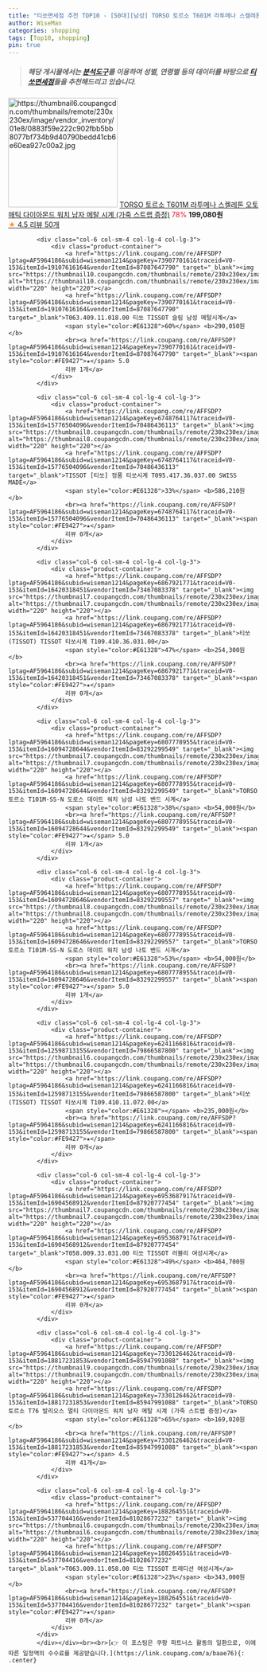 ```yaml
---
title: "티쏘면세점 추천 TOP10 - [50대][남성] TORSO 토르소 T601M 라투메나 스켈레톤 오토매틱 다이아몬드 워치 남자 메탈 시계 (가죽 스트랩 증정)"
author: WiseMan
categories: shopping
tags: [Top10, shopping]
pin: true
---
```


> ##### 해당 게시물에서는 [**분석도구**](https://itemscout.io/)를 이용하여 **성별**, **연령별** 등의 데이터를 바탕으로 [**티쏘면세점**](https://link.coupang.com/a/baae76)들을 추천해드리고 있습니다.
<div class="container"><div class="row">
            <div class="col-6 col-sm-4 col-lg-4 col-lg-3">
                <div class="product-container">
                    <a href="https://link.coupang.com/re/AFFSDP?lptag=AF5964186&subid=wiseman1214&pageKey=7328344618&traceid=V0-153&itemId=18809132822&vendorItemId=85939876245" target="_blank"><img src="https://thumbnail6.coupangcdn.com/thumbnails/remote/230x230ex/image/vendor_inventory/01e8/0883f59e222c902fbb5bb8077bf734b9d40790bedd41cb6e60ea927c00a2.jpg" alt="https://thumbnail6.coupangcdn.com/thumbnails/remote/230x230ex/image/vendor_inventory/01e8/0883f59e222c902fbb5bb8077bf734b9d40790bedd41cb6e60ea927c00a2.jpg" width="220" height="220"></a>
                    <a href="https://link.coupang.com/re/AFFSDP?lptag=AF5964186&subid=wiseman1214&pageKey=7328344618&traceid=V0-153&itemId=18809132822&vendorItemId=85939876245" target="_blank">TORSO 토르소 T601M 라투메나 스켈레톤 오토매틱 다이아몬드 워치 남자 메탈 시계 (가죽 스트랩 증정)</a>
                    <span style="color:#E61328">78%</span> <b>199,080원</b>
                    <br><a href="https://link.coupang.com/re/AFFSDP?lptag=AF5964186&subid=wiseman1214&pageKey=7328344618&traceid=V0-153&itemId=18809132822&vendorItemId=85939876245" target="_blank"><span style="color:#FE9427">★</span> 4.5
                    리뷰 50개</a>
                </div>
            </div>
            
            <div class="col-6 col-sm-4 col-lg-4 col-lg-3">
                <div class="product-container">
                    <a href="https://link.coupang.com/re/AFFSDP?lptag=AF5964186&subid=wiseman1214&pageKey=7390770161&traceid=V0-153&itemId=19107616164&vendorItemId=87087647790" target="_blank"><img src="https://thumbnail10.coupangcdn.com/thumbnails/remote/230x230ex/image/vendor_inventory/19fd/84e1a851a9ba6171d102bb82d2fee9cbb54c6c8dd534c070bc86f5452ed2.jpg" alt="https://thumbnail10.coupangcdn.com/thumbnails/remote/230x230ex/image/vendor_inventory/19fd/84e1a851a9ba6171d102bb82d2fee9cbb54c6c8dd534c070bc86f5452ed2.jpg" width="220" height="220"></a>
                    <a href="https://link.coupang.com/re/AFFSDP?lptag=AF5964186&subid=wiseman1214&pageKey=7390770161&traceid=V0-153&itemId=19107616164&vendorItemId=87087647790" target="_blank">T063.409.11.018.00 티쏘 TISSOT 슬림 남성 메탈시계</a>
                    <span style="color:#E61328">60%</span> <b>290,050원</b>
                    <br><a href="https://link.coupang.com/re/AFFSDP?lptag=AF5964186&subid=wiseman1214&pageKey=7390770161&traceid=V0-153&itemId=19107616164&vendorItemId=87087647790" target="_blank"><span style="color:#FE9427">★</span> 5.0
                    리뷰 1개</a>
                </div>
            </div>
            
            <div class="col-6 col-sm-4 col-lg-4 col-lg-3">
                <div class="product-container">
                    <a href="https://link.coupang.com/re/AFFSDP?lptag=AF5964186&subid=wiseman1214&pageKey=6748764117&traceid=V0-153&itemId=15776504096&vendorItemId=70486436113" target="_blank"><img src="https://thumbnail8.coupangcdn.com/thumbnails/remote/230x230ex/image/vendor_inventory/b838/9363f22c22f29517c472065d4aae40a3bd9c7dbe28dd779a03e910f51c29.jpg" alt="https://thumbnail8.coupangcdn.com/thumbnails/remote/230x230ex/image/vendor_inventory/b838/9363f22c22f29517c472065d4aae40a3bd9c7dbe28dd779a03e910f51c29.jpg" width="220" height="220"></a>
                    <a href="https://link.coupang.com/re/AFFSDP?lptag=AF5964186&subid=wiseman1214&pageKey=6748764117&traceid=V0-153&itemId=15776504096&vendorItemId=70486436113" target="_blank">TISSOT [티쏘] 정품 티쏘시계 T095.417.36.037.00 SWISS MADE</a>
                    <span style="color:#E61328">33%</span> <b>586,210원</b>
                    <br><a href="https://link.coupang.com/re/AFFSDP?lptag=AF5964186&subid=wiseman1214&pageKey=6748764117&traceid=V0-153&itemId=15776504096&vendorItemId=70486436113" target="_blank"><span style="color:#FE9427">★</span> 
                    리뷰 0개</a>
                </div>
            </div>
            
            <div class="col-6 col-sm-4 col-lg-4 col-lg-3">
                <div class="product-container">
                    <a href="https://link.coupang.com/re/AFFSDP?lptag=AF5964186&subid=wiseman1214&pageKey=6867921771&traceid=V0-153&itemId=16420318451&vendorItemId=73467083378" target="_blank"><img src="https://thumbnail7.coupangcdn.com/thumbnails/remote/230x230ex/image/vendor_inventory/484b/2219ee0458cf34d56ea119a341d598e036724bdc622f8a69a18d65ff1e51.jpg" alt="https://thumbnail7.coupangcdn.com/thumbnails/remote/230x230ex/image/vendor_inventory/484b/2219ee0458cf34d56ea119a341d598e036724bdc622f8a69a18d65ff1e51.jpg" width="220" height="220"></a>
                    <a href="https://link.coupang.com/re/AFFSDP?lptag=AF5964186&subid=wiseman1214&pageKey=6867921771&traceid=V0-153&itemId=16420318451&vendorItemId=73467083378" target="_blank">티쏘(TISSOT) TISSOT 티쏘시계 T109.410.36.031.00</a>
                    <span style="color:#E61328">47%</span> <b>254,300원</b>
                    <br><a href="https://link.coupang.com/re/AFFSDP?lptag=AF5964186&subid=wiseman1214&pageKey=6867921771&traceid=V0-153&itemId=16420318451&vendorItemId=73467083378" target="_blank"><span style="color:#FE9427">★</span> 
                    리뷰 0개</a>
                </div>
            </div>
            
            <div class="col-6 col-sm-4 col-lg-4 col-lg-3">
                <div class="product-container">
                    <a href="https://link.coupang.com/re/AFFSDP?lptag=AF5964186&subid=wiseman1214&pageKey=6807778955&traceid=V0-153&itemId=16094728644&vendorItemId=83292299549" target="_blank"><img src="https://thumbnail7.coupangcdn.com/thumbnails/remote/230x230ex/image/vendor_inventory/6f82/d02fb514c690cf51785aeddef65ca685d3facd8afcc8513237757a307748.jpg" alt="https://thumbnail7.coupangcdn.com/thumbnails/remote/230x230ex/image/vendor_inventory/6f82/d02fb514c690cf51785aeddef65ca685d3facd8afcc8513237757a307748.jpg" width="220" height="220"></a>
                    <a href="https://link.coupang.com/re/AFFSDP?lptag=AF5964186&subid=wiseman1214&pageKey=6807778955&traceid=V0-153&itemId=16094728644&vendorItemId=83292299549" target="_blank">TORSO 토르소 T101M-SS-N 도로스 데이트 워치 남성 나토 밴드 시계</a>
                    <span style="color:#E61328">38%</span> <b>54,000원</b>
                    <br><a href="https://link.coupang.com/re/AFFSDP?lptag=AF5964186&subid=wiseman1214&pageKey=6807778955&traceid=V0-153&itemId=16094728644&vendorItemId=83292299549" target="_blank"><span style="color:#FE9427">★</span> 5.0
                    리뷰 1개</a>
                </div>
            </div>
            
            <div class="col-6 col-sm-4 col-lg-4 col-lg-3">
                <div class="product-container">
                    <a href="https://link.coupang.com/re/AFFSDP?lptag=AF5964186&subid=wiseman1214&pageKey=6807778955&traceid=V0-153&itemId=16094728646&vendorItemId=83292299557" target="_blank"><img src="https://thumbnail8.coupangcdn.com/thumbnails/remote/230x230ex/image/vendor_inventory/6fc7/62a4fa8ca8dcb1eaaa71bc5a00177bc25204f589589b4634574a31895564.jpg" alt="https://thumbnail8.coupangcdn.com/thumbnails/remote/230x230ex/image/vendor_inventory/6fc7/62a4fa8ca8dcb1eaaa71bc5a00177bc25204f589589b4634574a31895564.jpg" width="220" height="220"></a>
                    <a href="https://link.coupang.com/re/AFFSDP?lptag=AF5964186&subid=wiseman1214&pageKey=6807778955&traceid=V0-153&itemId=16094728646&vendorItemId=83292299557" target="_blank">TORSO 토르소 T101M-SS-N 도로스 데이트 워치 남성 나토 밴드 시계</a>
                    <span style="color:#E61328">53%</span> <b>54,000원</b>
                    <br><a href="https://link.coupang.com/re/AFFSDP?lptag=AF5964186&subid=wiseman1214&pageKey=6807778955&traceid=V0-153&itemId=16094728646&vendorItemId=83292299557" target="_blank"><span style="color:#FE9427">★</span> 5.0
                    리뷰 1개</a>
                </div>
            </div>
            
            <div class="col-6 col-sm-4 col-lg-4 col-lg-3">
                <div class="product-container">
                    <a href="https://link.coupang.com/re/AFFSDP?lptag=AF5964186&subid=wiseman1214&pageKey=6241166816&traceid=V0-153&itemId=12598713155&vendorItemId=79866587800" target="_blank"><img src="https://thumbnail6.coupangcdn.com/thumbnails/remote/230x230ex/image/vendor_inventory/d538/bf989e061bd283a1083caea97192b3a04e991b815d96c7b8b12a31a52d12.jpg" alt="https://thumbnail6.coupangcdn.com/thumbnails/remote/230x230ex/image/vendor_inventory/d538/bf989e061bd283a1083caea97192b3a04e991b815d96c7b8b12a31a52d12.jpg" width="220" height="220"></a>
                    <a href="https://link.coupang.com/re/AFFSDP?lptag=AF5964186&subid=wiseman1214&pageKey=6241166816&traceid=V0-153&itemId=12598713155&vendorItemId=79866587800" target="_blank">티쏘(TISSOT) TISSOT 티쏘시계 T109.410.11.072.00</a>
                    <span style="color:#E61328"></span> <b>235,000원</b>
                    <br><a href="https://link.coupang.com/re/AFFSDP?lptag=AF5964186&subid=wiseman1214&pageKey=6241166816&traceid=V0-153&itemId=12598713155&vendorItemId=79866587800" target="_blank"><span style="color:#FE9427">★</span> 
                    리뷰 0개</a>
                </div>
            </div>
            
            <div class="col-6 col-sm-4 col-lg-4 col-lg-3">
                <div class="product-container">
                    <a href="https://link.coupang.com/re/AFFSDP?lptag=AF5964186&subid=wiseman1214&pageKey=6953687917&traceid=V0-153&itemId=16904568912&vendorItemId=87920777454" target="_blank"><img src="https://thumbnail7.coupangcdn.com/thumbnails/remote/230x230ex/image/vendor_inventory/3946/6348fceb2facd8d7ee19b8cd5f0e9f78b711279c168f5602720a589793b1.jpg" alt="https://thumbnail7.coupangcdn.com/thumbnails/remote/230x230ex/image/vendor_inventory/3946/6348fceb2facd8d7ee19b8cd5f0e9f78b711279c168f5602720a589793b1.jpg" width="220" height="220"></a>
                    <a href="https://link.coupang.com/re/AFFSDP?lptag=AF5964186&subid=wiseman1214&pageKey=6953687917&traceid=V0-153&itemId=16904568912&vendorItemId=87920777454" target="_blank">T058.009.33.031.00 티쏘 TISSOT 러블리 여성시계</a>
                    <span style="color:#E61328">49%</span> <b>464,700원</b>
                    <br><a href="https://link.coupang.com/re/AFFSDP?lptag=AF5964186&subid=wiseman1214&pageKey=6953687917&traceid=V0-153&itemId=16904568912&vendorItemId=87920777454" target="_blank"><span style="color:#FE9427">★</span> 
                    리뷰 0개</a>
                </div>
            </div>
            
            <div class="col-6 col-sm-4 col-lg-4 col-lg-3">
                <div class="product-container">
                    <a href="https://link.coupang.com/re/AFFSDP?lptag=AF5964186&subid=wiseman1214&pageKey=7330126462&traceid=V0-153&itemId=18817231853&vendorItemId=85947991088" target="_blank"><img src="https://thumbnail9.coupangcdn.com/thumbnails/remote/230x230ex/image/vendor_inventory/7705/04ee61b3dfa2908df70fc84bbbd51e7becc08e944b76b76ccafb6723af7c.jpg" alt="https://thumbnail9.coupangcdn.com/thumbnails/remote/230x230ex/image/vendor_inventory/7705/04ee61b3dfa2908df70fc84bbbd51e7becc08e944b76b76ccafb6723af7c.jpg" width="220" height="220"></a>
                    <a href="https://link.coupang.com/re/AFFSDP?lptag=AF5964186&subid=wiseman1214&pageKey=7330126462&traceid=V0-153&itemId=18817231853&vendorItemId=85947991088" target="_blank">TORSO 토르소 T76 발리오스 멀티 다이아몬드 워치 남자 메탈 시계 (가죽 스트랩 증정)</a>
                    <span style="color:#E61328">65%</span> <b>169,020원</b>
                    <br><a href="https://link.coupang.com/re/AFFSDP?lptag=AF5964186&subid=wiseman1214&pageKey=7330126462&traceid=V0-153&itemId=18817231853&vendorItemId=85947991088" target="_blank"><span style="color:#FE9427">★</span> 4.5
                    리뷰 41개</a>
                </div>
            </div>
            
            <div class="col-6 col-sm-4 col-lg-4 col-lg-3">
                <div class="product-container">
                    <a href="https://link.coupang.com/re/AFFSDP?lptag=AF5964186&subid=wiseman1214&pageKey=188264551&traceid=V0-153&itemId=537704416&vendorItemId=81028677232" target="_blank"><img src="https://thumbnail6.coupangcdn.com/thumbnails/remote/230x230ex/image/vendor_inventory/ea66/b8ae9dec4896feb744391e999c81e46c424dd03c8424a08f5c2141d5fc39.jpg" alt="https://thumbnail6.coupangcdn.com/thumbnails/remote/230x230ex/image/vendor_inventory/ea66/b8ae9dec4896feb744391e999c81e46c424dd03c8424a08f5c2141d5fc39.jpg" width="220" height="220"></a>
                    <a href="https://link.coupang.com/re/AFFSDP?lptag=AF5964186&subid=wiseman1214&pageKey=188264551&traceid=V0-153&itemId=537704416&vendorItemId=81028677232" target="_blank">T063.009.11.058.00 티쏘 TISSOT 트레디션 여성시계</a>
                    <span style="color:#E61328">23%</span> <b>343,000원</b>
                    <br><a href="https://link.coupang.com/re/AFFSDP?lptag=AF5964186&subid=wiseman1214&pageKey=188264551&traceid=V0-153&itemId=537704416&vendorItemId=81028677232" target="_blank"><span style="color:#FE9427">★</span> 
                    리뷰 0개</a>
                </div>
            </div>
            </div></div><br><br>[👉 이 포스팅은 쿠팡 파트너스 활동의 일환으로, 이에 따른 일정액의 수수료를 제공받습니다.](https://link.coupang.com/a/baae76){: .center}